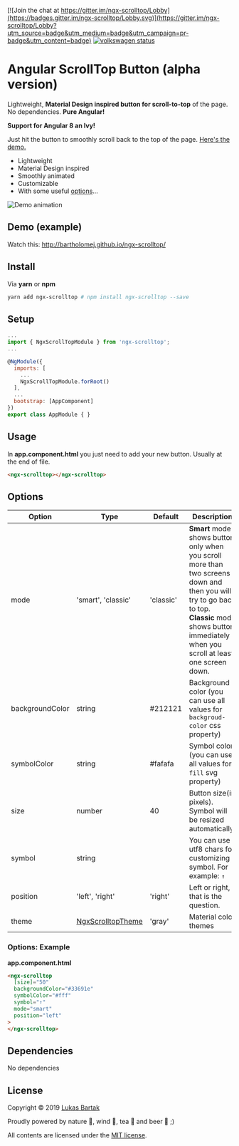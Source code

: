 [![Join the chat at https://gitter.im/ngx-scrolltop/Lobby](https://badges.gitter.im/ngx-scrolltop/Lobby.svg)](https://gitter.im/ngx-scrolltop/Lobby?utm_source=badge&utm_medium=badge&utm_campaign=pr-badge&utm_content=badge)
[![volkswagen status](https://auchenberg.github.io/volkswagen/volkswargen_ci.svg?v=1)](https://github.com/auchenberg/volkswagen)

# Angular ScrollTop Button (alpha version)

Lightweight, **Material Design inspired button for scroll-to-top** of the page. No dependencies. **Pure Angular!**

**Support for Angular 8 an Ivy!**

Just hit the button to smoothly scroll back to the top of the page. [Here's the demo.](http://bartholomej.github.io/ngx-scrolltop/)

- Lightweight
- Material Design inspired
- Smoothly animated
- Customizable
- With some useful [options](#settings)...

![Demo animation](https://github.com/bartholomej/material-scrollTop/blob/master/demo/images/material-scrolltop-animation.gif)

## Demo (example)

Watch this: [http://bartholomej.github.io/ngx-scrolltop/
](http://bartholomej.github.io/ngx-scrolltop/)

## Install

Via **yarn** or **npm**

```bash
yarn add ngx-scrolltop # npm install ngx-scrolltop --save
```

## Setup

```js
...
import { NgxScrollTopModule } from 'ngx-scrolltop';
...

@NgModule({
  imports: [
    ...
    NgxScrollTopModule.forRoot()
  ],
  ...
  bootstrap: [AppComponent]
})
export class AppModule { }
```

## Usage

In **app.component.html** you just need to add your new button. Usually at the end of file.

```html
<ngx-scrolltop></ngx-scrolltop>
```

## Options

| Option          | Type                                                                            | Default   | Description                                                                                                                                                                                              |
| --------------- | ------------------------------------------------------------------------------- | --------- | -------------------------------------------------------------------------------------------------------------------------------------------------------------------------------------------------------- |
| mode            | 'smart', 'classic'                                                              | 'classic' | **Smart** mode shows button only when you scroll more than two screens down and then you will try to go back to top. **Classic** mode shows button immediately when you scroll at least one screen down. |
| backgroundColor | string                                                                          | #212121   | Background color (you can use all values for `backgroud-color` css property)                                                                                                                             |
| symbolColor     | string                                                                          | #fafafa   | Symbol color (you can use all values for `fill` svg property)                                                                                                                                            |
| size            | number                                                                          | 40        | Button size(in pixels). Symbol will be resized automatically.                                                                                                                                            |
| symbol          | string                                                                          |           | You can use utf8 chars for customizing symbol. For example: `↑`                                                                                                                                          |
| position        | 'left', 'right'                                                                 | 'right'   | Left or right, that is the question.                                                                                                                                                                     |
| theme           | [NgxScrolltopTheme](projects/ngx-scrolltop/src/lib/ngx-scrolltop.interfaces.ts) | 'gray'    | Material color themes                                                                                                                                                                                    |

### Options: Example

**app.component.html**

```html
<ngx-scrolltop
  [size]="50"
  backgroundColor="#33691e"
  symbolColor="#fff"
  symbol="↑"
  mode="smart"
  position="left"
>
</ngx-scrolltop>
```

## Dependencies

No dependencies

## License

Copyright &copy; 2019 [Lukas Bartak](http://bartweb.cz)

Proudly powered by nature 🗻, wind 💨, tea 🍵 and beer 🍺 ;)

All contents are licensed under the [MIT license].

[mit license]: LICENSE
